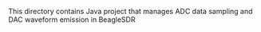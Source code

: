 
This directory contains Java project that manages ADC data sampling and DAC waveform emission in BeagleSDR
